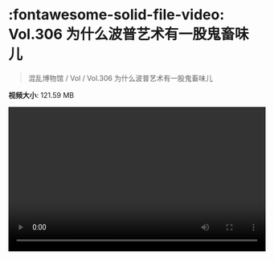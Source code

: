 # :fontawesome-solid-file-video: Vol.306 为什么波普艺术有一股鬼畜味儿

> 混乱博物馆 / Vol / Vol.306 为什么波普艺术有一股鬼畜味儿

**视频大小**: 121.59 MB

<video id="V-93931211391935f1e031be74c8bc7776" width="512" height="288" preload="none" playsinline webkit-playsinline></video>